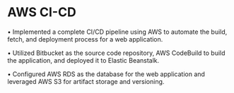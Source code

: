 <h1> AWS CI-CD </h1>

•	Implemented a complete CI/CD pipeline using AWS to automate the build, fetch, and deployment process for a web application.

•	Utilized Bitbucket as the source code repository, AWS CodeBuild to build the application, and deployed it to Elastic Beanstalk.

•	Configured AWS RDS as the database for the web application and leveraged AWS S3 for artifact storage and versioning.

